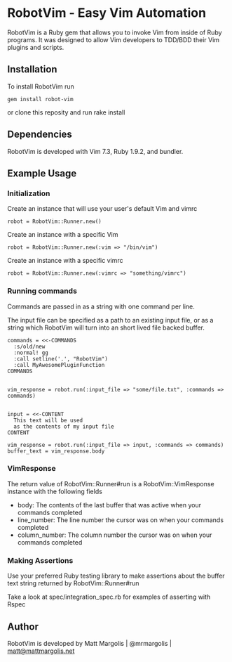 # RobotVim - Easy Vim Automation
RobotVim is a Ruby gem that allows you to invoke Vim from inside of Ruby
programs.  It was designed to allow Vim developers to TDD/BDD their Vim plugins
and scripts.

## Installation
To install RobotVim run

    gem install robot-vim

or clone this reposity and run
    rake install


## Dependencies
RobotVim is developed with Vim 7.3, Ruby 1.9.2, and bundler.


## Example Usage

### Initialization
Create an instance that will use your user's default Vim and vimrc

    robot = RobotVim::Runner.new()

Create an instance with a specific Vim

    robot = RobotVim::Runner.new(:vim => "/bin/vim")

Create an instance with a specific vimrc

    robot = RobotVim::Runner.new(:vimrc => "something/vimrc")

### Running commands
Commands are passed in as a string with one command per line.

The input file can be specified as a path to an existing input file, or as a string which RobotVim will turn into an short lived file backed buffer.

    commands = <<-COMMANDS
      :s/old/new
      :normal! gg
      :call setline('.', "RobotVim")
      :call MyAwesomePluginFunction
    COMMANDS


    vim_response = robot.run(:input_file => "some/file.txt", :commands => commands)


    input = <<-CONTENT
      This text will be used
      as the contents of my input file
    CONTENT

    vim_response = robot.run(:input_file => input, :commands => commands)
    buffer_text = vim_response.body

### VimResponse

The return value of RobotVim::Runner#run is a RobotVim::VimResponse instance with the following fields

- body: The contents of the last buffer that was active when your commands completed
- line\_number: The line number the cursor was on when your commands completed
- column\_number: The column number the cursor was on when your commands completed


### Making Assertions
Use your preferred Ruby testing library to make assertions about the buffer text string returned by RobotVim::Runner#run

Take a look at spec/integration\_spec.rb for examples of asserting with Rspec

## Author
RobotVim is developed by Matt Margolis | @mrmargolis | matt@mattmargolis.net
